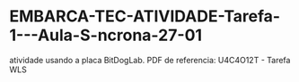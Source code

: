 # EMBARCA-TEC-ATIVIDADE-Tarefa-1---Aula-S-ncrona-27-01
atividade usando a placa BitDogLab. PDF de referencia: U4C4O12T - Tarefa WLS
